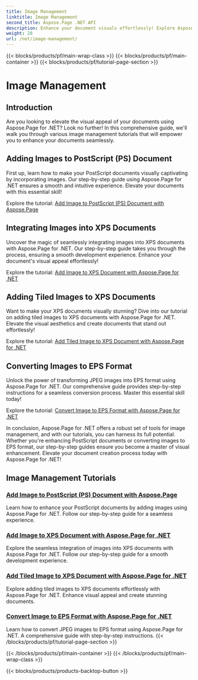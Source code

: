 ```yaml
---
title: Image Management
linktitle: Image Management
second_title: Aspose.Page .NET API
description: Enhance your document visuals effortlessly! Explore Aspose.Page .NET tutorials covering image management. From adding images to converting formats, master every step.
weight: 28
url: /net/image-management/
---
```


{{< blocks/products/pf/main-wrap-class >}}
{{< blocks/products/pf/main-container >}}
{{< blocks/products/pf/tutorial-page-section >}}

# Image Management

## Introduction

Are you looking to elevate the visual appeal of your documents using Aspose.Page for .NET? Look no further! In this comprehensive guide, we'll walk you through various image management tutorials that will empower you to enhance your documents seamlessly.

## Adding Images to PostScript (PS) Document

First up, learn how to make your PostScript documents visually captivating by incorporating images. Our step-by-step guide using Aspose.Page for .NET ensures a smooth and intuitive experience. Elevate your documents with this essential skill!

Explore the tutorial: [Add Image to PostScript (PS) Document with Aspose.Page](./add-image-to-postscript-ps-document/)

## Integrating Images into XPS Documents

Uncover the magic of seamlessly integrating images into XPS documents with Aspose.Page for .NET. Our step-by-step guide takes you through the process, ensuring a smooth development experience. Enhance your document's visual appeal effortlessly!

Explore the tutorial: [Add Image to XPS Document with Aspose.Page for .NET](./add-image-to-xps-document/)

## Adding Tiled Images to XPS Documents

Want to make your XPS documents visually stunning? Dive into our tutorial on adding tiled images to XPS documents with Aspose.Page for .NET. Elevate the visual aesthetics and create documents that stand out effortlessly!

Explore the tutorial: [Add Tiled Image to XPS Document with Aspose.Page for .NET](./add-tiled-image-to-xps-document/)

## Converting Images to EPS Format

Unlock the power of transforming JPEG images into EPS format using Aspose.Page for .NET. Our comprehensive guide provides step-by-step instructions for a seamless conversion process. Master this essential skill today!

Explore the tutorial: [Convert Image to EPS Format with Aspose.Page for .NET](./convert-image-to-eps-format/)

In conclusion, Aspose.Page for .NET offers a robust set of tools for image management, and with our tutorials, you can harness its full potential. Whether you're enhancing PostScript documents or converting images to EPS format, our step-by-step guides ensure you become a master of visual enhancement. Elevate your document creation process today with Aspose.Page for .NET!
## Image Management Tutorials
### [Add Image to PostScript (PS) Document with Aspose.Page](./add-image-to-postscript-ps-document/)
Learn how to enhance your PostScript documents by adding images using Aspose.Page for .NET. Follow our step-by-step guide for a seamless experience.
### [Add Image to XPS Document with Aspose.Page for .NET](./add-image-to-xps-document/)
Explore the seamless integration of images into XPS documents with Aspose.Page for .NET. Follow our step-by-step guide for a smooth development experience.
### [Add Tiled Image to XPS Document with Aspose.Page for .NET](./add-tiled-image-to-xps-document/)
Explore adding tiled images to XPS documents effortlessly with Aspose.Page for .NET. Enhance visual appeal and create stunning documents.
### [Convert Image to EPS Format with Aspose.Page for .NET](./convert-image-to-eps-format/)
Learn how to convert JPEG images to EPS format using Aspose.Page for .NET. A comprehensive guide with step-by-step instructions.
{{< /blocks/products/pf/tutorial-page-section >}}

{{< /blocks/products/pf/main-container >}}
{{< /blocks/products/pf/main-wrap-class >}}

{{< blocks/products/products-backtop-button >}}
